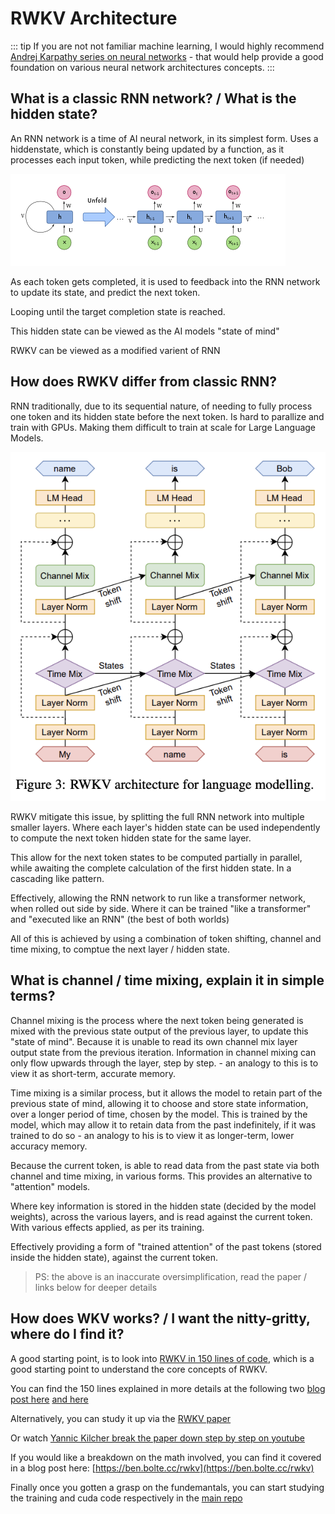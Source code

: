 # RWKV Architecture

::: tip
If you are not not familiar machine learning, I would highly recommend [Andrej Karpathy series on neural networks](https://www.youtube.com/watch?v=VMj-3S1tku0&list=PLAqhIrjkxbuWI23v9cThsA9GvCAUhRvKZ&ab_channel=AndrejKarpathy) - that would help provide a good foundation on various neural network architectures concepts.
:::

## What is a classic RNN network? / What is the hidden state?

An RNN network is a time of AI neural network, in its simplest form. Uses a hiddenstate, which is constantly being updated by a function, as it processes each input token, while predicting the next token (if needed)

![Classic RNN digram](../img/classic-RNN.png)

As each token gets completed, it is used to feedback into the RNN network to update its state, and predict the next token.

Looping until the target completion state is reached.

This hidden state can be viewed as the AI models "state of mind"

RWKV can be viewed as a modified varient of RNN

## How does RWKV differ from classic RNN?

RNN traditionally, due to its sequential nature, of needing to fully process one token and its hidden state before the next token. Is hard to parallize and train with GPUs. Making them difficult to train at scale for Large Language Models.

![Digram showing the flow of the hiddenstates](../img/rwkv-hidden-state-flow.png)

RWKV mitigate this issue, by splitting the full RNN network into multiple smaller layers. Where each layer's hidden state can be used independently to compute the next token hidden state for the same layer.

This allow for the next token states to be computed partially in parallel, while awaiting the complete calculation of the first hidden state. In a cascading like pattern.

Effectively, allowing the RNN network to run like a transformer network, when rolled out side by side. Where it can be trained "like a transformer" and "executed like an RNN" (the best of both worlds)

All of this is achieved by using a combination of token shifting, channel and time mixing, to comptue the next layer / hidden state.

## What is channel / time mixing, explain it in simple terms?

Channel mixing is the process where the next token being generated is mixed with the previous state output of the previous layer, to update this "state of mind". Because it is unable to read its own channel mix layer output state from the previous iteration. Information in channel mixing can only flow upwards through the layer, step by step. - an analogy to this is to view it as short-term, accurate memory.

Time mixing is a similar process, but it allows the model to retain part of the previous state of mind, allowing it to choose and store state information, over a longer period of time, chosen by the model. This is trained by the model, which may allow it to retain data from the past indefinitely, if it was trained to do so - an analogy to his is to view it as longer-term, lower accuracy memory.

Because the current token, is able to read data from the past state via both channel and time mixing, in various forms. This provides an alternative to "attention" models. 

Where key information is stored in the hidden state (decided by the model weights), across the various layers, and is read against the current token. With various effects applied, as per its training. 

Effectively providing a form of "trained attention" of the past tokens (stored inside the hidden state), against the current token.

> PS: the above is an inaccurate oversimplification, read the paper / links below for deeper details

## How does WKV works? / I want the nitty-gritty, where do I find it?

A good starting point, is to look into [RWKV in 150 lines of code](https://github.com/BlinkDL/ChatRWKV/blob/main/RWKV_in_150_lines.py), which is a good starting point to understand the core concepts of RWKV. 

You can find the 150 lines explained in more details at the following two [blog post here](https://johanwind.github.io/2023/03/23/rwkv_details.html) [and here](https://github.com/uasi/rwkv-in-150-lines-ex)

Alternatively, you can study it up via the [RWKV paper](https://arxiv.org/abs/2305.13048)

Or watch [Yannic Kilcher break the paper down step by step on youtube](https://www.youtube.com/watch?v=x8pW19wKfXQ&pp=ygUEUldLVg%3D%3D)

If you would like a breakdown on the math involved, you can find it covered in a blog post here: [https://ben.bolte.cc/rwkv](https://ben.bolte.cc/rwkv)

Finally once you gotten a grasp on the fundemantals, you can start studying the training and cuda code respectively in the [main repo](https://github.com/BlinkDL/RWKV-LM)
